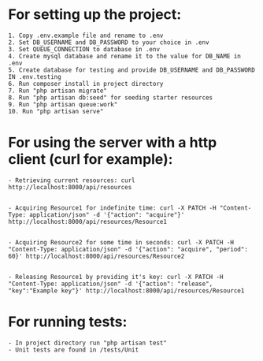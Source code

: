 # For setting up the project:


    1. Copy .env.example file and rename to .env
    2. Set DB_USERNAME and DB_PASSWORD to your choice in .env
    3. Set QUEUE_CONNECTION to database in .env
    4. Create mysql database and rename it to the value for DB_NAME in .env
    5. Create database for testing and provide DB_USERNAME and DB_PASSWORD IN .env.testing
    6. Run composer install in project directory
    7. Run "php artisan migrate"
    8. Run "php artisan db:seed" for seeding starter resources
    9. Run "php artisan queue:work"
    10. Run "php artisan serve"


# For using the server with a http client (curl for example):


    - Retrieving current resources: curl http://localhost:8000/api/resources

    
    - Acquiring Resource1 for indefinite time: curl -X PATCH -H "Content-Type: application/json" -d '{"action": "acquire"}' http://localhost:8000/api/resources/Resource1

    
    - Acquiring Resource2 for some time in seconds: curl -X PATCH -H "Content-Type: application/json" -d '{"action": "acquire", "period": 60}' http://localhost:8000/api/resources/Resource2
    
    
    - Releasing Resource1 by providing it's key: curl -X PATCH -H "Content-Type: application/json" -d '{"action": "release", "key":"Example key"}' http://localhost:8000/api/resources/Resource1


# For running tests:


    - In project directory run "php artisan test"
    - Unit tests are found in /tests/Unit
